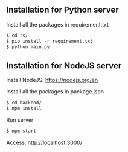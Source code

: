 ## Installation for Python server
Install all the packages in requirement.txt
```sh
$ cd rs/
$ pip install -r requirement.txt
$ python main.py
```


## Installation for NodeJS server
Install NodeJS: https://nodejs.org/en


Install all the packages in package.json
```sh
$ cd backend/
$ npm install
```

Run server
```sh
$ npm start
```

Access: http://localhost:3000/